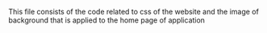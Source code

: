 This file consists of the code related to css of the website and the image of background that is applied to the home page of application

